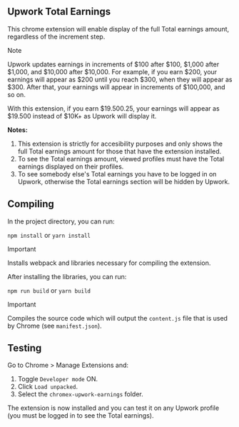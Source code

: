 ## Upwork Total Earnings

This chrome extension will enable display of the full Total earnings amount, regardless of the increment step.

> [!NOTE]
> Upwork updates earnings in increments of $100 after $100, $1,000 after $1,000, and $10,000 after $10,000. For example, if you earn $200, your earnings will appear as $200 until you reach $300, when they will appear as $300. After that, your earnings will appear in increments of $100,000, and so on.
>
> With this extension, if you earn $19.500.25, your earnings will appear as $19.500 instead of $10K+ as Upwork will display it.

**Notes:**
1. This extension is strictly for accesibility purposes and only shows the full Total earnings amount for those that have the extension installed.
2. To see the Total earnings amount, viewed profiles must have the Total earnings displayed on their profiles.
3. To see somebody else's Total earnings you have to be logged in on Upwork, otherwise the Total earnings section will be hidden by Upwork.

## Compiling

In the project directory, you can run:

`npm install` or `yarn install`

> [!IMPORTANT]
> Installs webpack and libraries necessary for compiling the extension.

After installing the libraries, you can run:

`npm run build` or `yarn build`

> [!IMPORTANT]
> Compiles the source code which will output the `content.js` file that is used by Chrome (see `manifest.json`).

## Testing

Go to Chrome > Manage Extensions and:
1. Toggle `Developer mode` ON.
2. Click `Load unpacked`.
3. Select the `chromex-upwork-earnings` folder.

The extension is now installed and you can test it on any Upwork profile (you must be logged in to see the Total earnings).